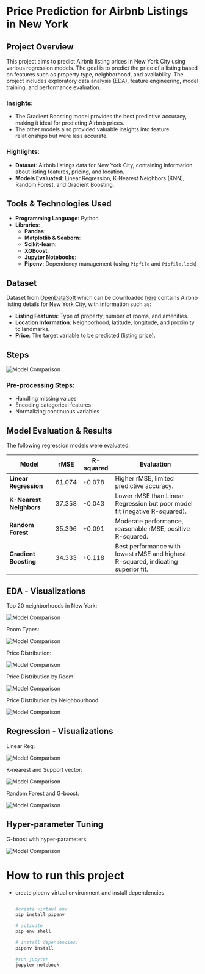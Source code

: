 # Price Prediction for Airbnb Listings in New York

## Project Overview

This project aims to predict Airbnb listing prices in New York City using various regression models. The goal is to predict the price of a listing based on features such as property type, neighborhood, and availability. The project includes exploratory data analysis (EDA), feature engineering, model training, and performance evaluation.

### Insights:

- The Gradient Boosting model provides the best predictive accuracy, making it ideal for predicting Airbnb prices.
- The other models also provided valuable insights into feature relationships but were less accurate.

### Highlights:

- **Dataset**: Airbnb listings data for New York City, containing information about listing features, pricing, and location.
- **Models Evaluated**: Linear Regression, K-Nearest Neighbors (KNN), Random Forest, and Gradient Boosting.

## Tools & Technologies Used

- **Programming Language**: Python
- **Libraries**:
  - **Pandas**:
  - **Matplotlib & Seaborn**:
  - **Scikit-learn**:
  - **XGBoost**:
  - **Jupyter Notebooks**:
  - **Pipenv**: Dependency management (using `Pipfile` and `Pipfile.lock`)

## Dataset

Dataset from [OpenDataSoft](https://public.opendatasoft.com/explore/dataset/air-bnb-listings/information/?disjunctive.neighbourhood&disjunctive.column_10&disjunctive.city) which can be downloaded [here](https://data.insideairbnb.com/united-states/ny/new-york-city/2024-04-06/data/listings.csv.gz) contains Airbnb listing details for New York City, with information such as:

- **Listing Features**: Type of property, number of rooms, and amenities.
- **Location Information**: Neighborhood, latitude, longitude, and proximity to landmarks.
- **Price**: The target variable to be predicted (listing price).

## Steps

![Model Comparison](betterRegression/steps.png)

### Pre-processing Steps:

- Handling missing values
- Encoding categorical features
- Normalizing continuous variables

## Model Evaluation & Results

The following regression models were evaluated:

| **Model**               | **rMSE** | **R-squared** | **Evaluation**                                                                    |
| ----------------------- | -------- | ------------- | --------------------------------------------------------------------------------- |
| **Linear Regression**   | 61.074   | +0.078        | Higher rMSE, limited predictive accuracy.                                         |
| **K-Nearest Neighbors** | 37.358   | -0.043        | Lower rMSE than Linear Regression but poor model fit (negative R-squared).        |
| **Random Forest**       | 35.396   | +0.091        | Moderate performance, reasonable rMSE, positive R-squared.                        |
| **Gradient Boosting**   | 34.333   | +0.118        | Best performance with lowest rMSE and highest R-squared, indicating superior fit. |

## EDA - Visualizations

Top 20 neighborhoods in New York:

![Model Comparison](visuals/image.png)

Room Types:

![Model Comparison](visuals/roomType.png)

Price Distribution:

![Model Comparison](visuals/priceDist.png)

Price Distribution by Room:

![Model Comparison](visuals/priceRoom.png)

Price Distribution by Neighbourhood:

![Model Comparison](visuals/priceNeig.png)

## Regression - Visualizations

Linear Reg:

![Model Comparison](visuals/linerReg.png)

K-nearest and Support vector:

![Model Comparison](visuals/kn.png)

Random Forest and G-boost:

![Model Comparison](visuals/rf.png)

## Hyper-parameter Tuning

G-boost with hyper-parameters:

![Model Comparison](visuals/gbh.png)

# How to run this project

- create pipenv virtual environment and install dependencies

  ```bash

  #create virtaul env
  pip install pipenv

  # activate
  pip env shell

  # install dependencies:
  pipenv install

  #run jupyter
  jupyter notebook
  ```
